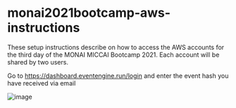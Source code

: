 # monai2021bootcamp-aws-instructions

These setup instructions describe on how to access the AWS accounts for the third day of the MONAI MICCAI Bootcamp 2021. Each account will be shared by two users. 

Go to https://dashboard.eventengine.run/login and enter the event hash you have received via email

![image](https://user-images.githubusercontent.com/611112/134417248-4aee58cb-c4fd-4870-b220-84f794eef1b1.png)
